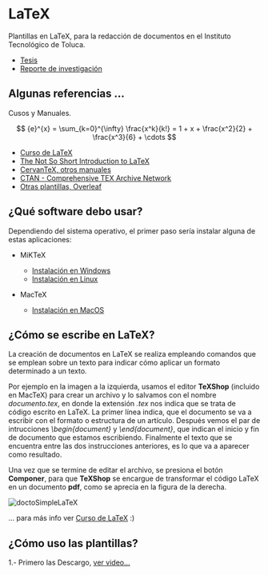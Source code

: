 # LaTeX

Plantillas en LaTeX, para la redacción de documentos en el Instituto Tecnológico de Toluca.

* [Tesis](https://github.com/fddelrazo/LaTeX/blob/main/Plantillas/Tesis/Tesis-Ejemplo.pdf)
* [Reporte de investigación](https://github.com/fddelrazo/LaTeX/blob/main/Plantillas/Reporte/Ejemplo_Reporte.pdf)

## Algunas referencias ...

Cusos y Manuales.


$$
{e}^{x} = \sum_{k=0}^{\infty} \frac{x^k}{k!} = 
1 + x + \frac{x^2}{2} + \frac{x^3}{6} + \cdots
$$

* [Curso de LaTeX](https://matematicas.uclm.es/earanda/wp-content/uploads/downloads/2013/10/latex.pdf)
* [The Not So Short Introduction to LaTeX](https://tobi.oetiker.ch/lshort/lshort.pdf)
* [CervanTeX, otros manuales](http://www.cervantex.es/manuales)
* [CTAN - Comprehensive TEX Archive Network](https://www.ctan.org)
* [Otras plantillas, Overleaf](https://es.overleaf.com/latex/templates)

## ¿Qué software debo usar?

Dependiendo del sistema operativo, el primer paso sería instalar alguna de estas aplicaciones: 

* MiKTeX
    * [Instalación en Windows](https://miktex.org/howto/install-miktex) 
    * [Instalación en Linux](https://miktex.org/howto/install-miktex-unx)

* MacTeX
    * [Instalación en MacOS](https://tug.org/mactex/)


## ¿Cómo se escribe en LaTeX?

La creación de documentos en LaTeX se realiza empleando comandos que se emplean sobre un texto para indicar cómo aplicar un formato determinado a un texto. 

Por ejemplo en la imagen a la izquierda, usamos el editor **TeXShop** (incluido en MacTeX) para crear un archivo y lo salvamos con el nombre *documento.tex*, en donde la extensión *.tex* nos indica que se trata de código escrito en LaTeX. La primer línea indica, que el documento se va a escribir con el formato o estructura de un artículo. Después vemos el par de intrucciones *\begin{document}* y *\end{document}*, que indican el inicio y fin de documento que estamos escribiendo.  Finalmente el texto que se encuentra entre las dos instrucciones anteriores, es lo que va a aparecer como resultado.

Una vez que se termine de editar el archivo, se presiona el botón **Componer**, para que **TeXShop** se encargue de transformar el código LaTeX en un documento **pdf**, como se aprecia en la figura de la derecha.

![doctoSimpleLaTeX](https://user-images.githubusercontent.com/11287091/199326937-af62aa29-c37f-44a9-954f-ec96ec22339e.png)

... para más info ver [Curso de LaTeX](https://matematicas.uclm.es/earanda/wp-content/uploads/downloads/2013/10/latex.pdf) :)

## ¿Cómo uso las plantillas?

1.- Primero las Descargo, [ver video...](https://youtu.be/wyI2LRzadtI)

